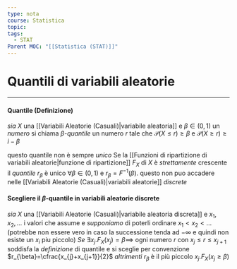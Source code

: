 ```yaml
---
type: nota
course: Statistica
topic: 
tags:
  - STAT
Parent MOC: "[[Statistica (STAT)]]"
---
```

# Quantili di variabili aleatorie
---

#### Quantile (Definizione)
_sia_ $X$ una [[Variabili Aleatorie (Casuali)|variabile aleatoria]] e $\beta\in(0,1)$ un _numero_ si chiama $\beta$_-quantile_ un numero $r$ tale che $\mathcal{P}(X\leq r)\geq \beta$ e $\mathcal{P}(X \geq r) \geq i - \beta$


questo quantile non è sempre _unico_
Se la [[Funzioni di ripartizione di variabili aleatorie|funzione di ripartizione]]  $F_{X}$ di $X$ è _strettamente_ crescente il _quantile_ $r_{\beta}$ è unico $\forall \beta \in (0,1)$ e $r_{\beta} = F^{-1}(\beta)$. questo non puo accadere nelle [[Variabili Aleatorie (Casuali)|variabili aleatorie]] _discrete_ 



#### Scegliere il $\beta$-quantile in variabili aleatorie discrete 
_sia_ $X$ una [[Variabili Aleatorie (Casuali)|variabile aleatoria discreta]] e $x_{1},x_{2},\dots$  i valori che assume e _supponiamo_ di poterli ordinare $x_{1} < x_{2}< \dots$  (potrebbe non essere vero in caso la successione tenda ad $-\infty$ e quindi non esiste un $x_{i}$ piu piccolo)
_Se_  $\exists x_{j}. F_{X}(x_{j})=\beta \implies$ ogni numero $r$ con $x_{j} \leq r \leq x_{j+1}$ soddisfa la _definizione_ di quantile e si sceglie per convenzione $r_{\beta}=\cfrac{x_{j}+x_{j+1}}{2}$
_altrimenti_ $r_{\beta}$ è il più piccolo $x_{j}.F_{X}(x_{j}\geq \beta)$

